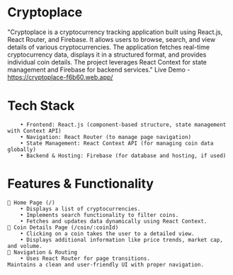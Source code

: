 # Cryptoplace
"Cryptoplace is a cryptocurrency tracking application built using React.js, React Router, and Firebase. It allows users to browse, search, and view details of various cryptocurrencies. The application fetches real-time cryptocurrency data, displays it in a structured format, and provides individual coin details. The project leverages React Context for state management and Firebase for backend services."
Live Demo - https://cryptoplace-f6b60.web.app/

# Tech Stack
```
    • Frontend: React.js (component-based structure, state management with Context API)
    • Navigation: React Router (to manage page navigation)
    • State Management: React Context API (for managing coin data globally)
    • Backend & Hosting: Firebase (for database and hosting, if used)
```

# Features & Functionality
```
📌 Home Page (/)
    • Displays a list of cryptocurrencies.
    • Implements search functionality to filter coins.
    • Fetches and updates data dynamically using React Context.
📌 Coin Details Page (/coin/:coinId)
    • Clicking on a coin takes the user to a detailed view.
    • Displays additional information like price trends, market cap, and volume.
📌 Navigation & Routing
    • Uses React Router for page transitions.
Maintains a clean and user-friendly UI with proper navigation.
```